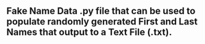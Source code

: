 ## Fake Name Data .py file that can be used to populate randomly generated First and Last Names that output to a Text File (.txt).
